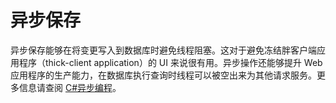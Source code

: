 # 异步保存

异步保存能够在将变更写入到数据库时避免线程阻塞。这对于避免冻结胖客户端应用程序（thick-client application）的 UI 来说很有用。异步操作还能够提升 Web 应用程序的生产能力，在数据库执行查询时线程可以被空出来为其他请求服务。更多信息请查阅 [C#异步编程](https://docs.microsoft.com/zh-cn/dotnet/csharp/async)。
